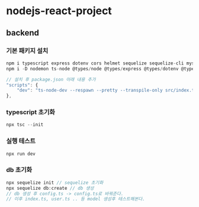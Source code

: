 # nodejs-react-project

## backend

### 기본 패키지 설치
```typescript
npm i typescript express dotenv cors helmet sequelize sequelize-cli mysql2 bcrypt
npm i -D nodemon ts-node @types/node @types/express @types/dotenv @types/cors @types/helmet ts-node-dev @types/bcrypt

// 설치 후 package.json 아래 내용 추가
"scripts": {
    "dev": "ts-node-dev --respawn --pretty --transpile-only src/index.ts"
},
```

### typescript 초기화
```typescript
npx tsc --init
```

### 실행 테스트
```typescript
npx run dev
```

### db 초기화
```typescript
npx sequelize init // sequelize 초기화
npx sequelize db:create // db 생성
// db 생성 후 config.ts -> config.ts로 바꿔준다.
// 이후 index.ts, user.ts .. 등 model 생성후 테스트해본다.
```